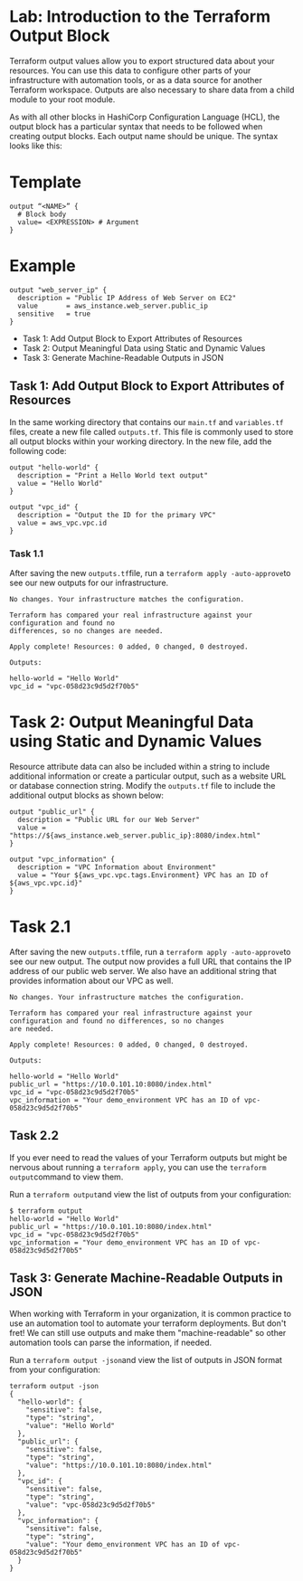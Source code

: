 # Lab: Introduction to the Terraform Output Block

Terraform output values allow you to export structured data about your resources. You can use this data to configure other parts of your infrastructure with automation tools, or as a data source for another Terraform workspace. Outputs are also necessary to share data from a child module to your root module.

As with all other blocks in HashiCorp Configuration Language (HCL), the output block has a particular syntax that needs to be followed when creating output blocks. Each output name should be unique. The syntax looks like this:

# Template

```hcl
output “<NAME>” {
  # Block body
  value= <EXPRESSION> # Argument
}
```

# Example

```hcl
output "web_server_ip" {
  description = "Public IP Address of Web Server on EC2"
  value       = aws_instance.web_server.public_ip
  sensitive   = true
}
```

- Task 1: Add Output Block to Export Attributes of Resources
- Task 2: Output Meaningful Data using Static and Dynamic Values
- Task 3: Generate Machine-Readable Outputs in JSON

## Task 1: Add Output Block to Export Attributes of Resources

In the same working directory that contains our `main.tf` and `variables.tf` files, create a new file called `outputs.tf`. This file is commonly used to store all output blocks within your working directory. In the new file, add the following code:

```hcl
output "hello-world" {
  description = "Print a Hello World text output"
  value = "Hello World"
}

output "vpc_id" {
  description = "Output the ID for the primary VPC"
  value = aws_vpc.vpc.id
}
```

### Task 1.1

After saving the new `outputs.tf`file, run a `terraform apply -auto-approve`to see our new outputs for our infrastructure. 

```text
No changes. Your infrastructure matches the configuration.

Terraform has compared your real infrastructure against your configuration and found no
differences, so no changes are needed.

Apply complete! Resources: 0 added, 0 changed, 0 destroyed.

Outputs:

hello-world = "Hello World"
vpc_id = "vpc-058d23c9d5d2f70b5"
```

# Task 2: Output Meaningful Data using Static and Dynamic Values

Resource attribute data can also be included within a string to include additional information or create a particular output, such as a website URL or database connection string. Modify the `outputs.tf` file to include the additional output blocks as shown below:

```hcl
output "public_url" {
  description = "Public URL for our Web Server"
  value = "https://${aws_instance.web_server.public_ip}:8080/index.html"
}

output "vpc_information" {
  description = "VPC Information about Environment"
  value = "Your ${aws_vpc.vpc.tags.Environment} VPC has an ID of ${aws_vpc.vpc.id}"
}
```

# Task 2.1

After saving the new `outputs.tf`file, run a `terraform apply -auto-approve`to see our new output. The output now provides a full URL that contains the IP address of our public web server. We also have an additional string that provides information about our VPC as well. 

```text
No changes. Your infrastructure matches the configuration.

Terraform has compared your real infrastructure against your configuration and found no differences, so no changes
are needed.

Apply complete! Resources: 0 added, 0 changed, 0 destroyed.

Outputs:

hello-world = "Hello World"
public_url = "https://10.0.101.10:8080/index.html"
vpc_id = "vpc-058d23c9d5d2f70b5"
vpc_information = "Your demo_environment VPC has an ID of vpc-058d23c9d5d2f70b5"
```

## Task 2.2

If you ever need to read the values of your Terraform outputs but might be nervous about running a `terraform apply`, you can use the `terraform output`command to view them.

Run a `terraform output`and view the list of outputs from your configuration:

```test
$ terraform output
hello-world = "Hello World"
public_url = "https://10.0.101.10:8080/index.html"
vpc_id = "vpc-058d23c9d5d2f70b5"
vpc_information = "Your demo_environment VPC has an ID of vpc-058d23c9d5d2f70b5"
```

## Task 3: Generate Machine-Readable Outputs in JSON

When working with Terraform in your organization, it is common practice to use an automation tool to automate your terraform deployments. But don't fret! We can still use outputs and make them "machine-readable" so other automation tools can parse the information, if needed.

Run a `terraform output -json`and view the list of outputs in JSON format from your configuration:

```text
terraform output -json
{
  "hello-world": {
    "sensitive": false,
    "type": "string",
    "value": "Hello World"
  },
  "public_url": {
    "sensitive": false,
    "type": "string",
    "value": "https://10.0.101.10:8080/index.html"
  },
  "vpc_id": {
    "sensitive": false,
    "type": "string",
    "value": "vpc-058d23c9d5d2f70b5"
  },
  "vpc_information": {
    "sensitive": false,
    "type": "string",
    "value": "Your demo_environment VPC has an ID of vpc-058d23c9d5d2f70b5"
  }
}
```
